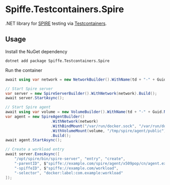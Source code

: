 # Spiffe.Testcontainers.Spire

.NET library for [SPIRE](https://github.com/spiffe/spire) testing via [Testcontainers](https://testcontainers.com/).

## Usage
Install the NuGet dependency
```
dotnet add package Spiffe.Testcontainers.Spire
```

Run the container
```csharp
await using var network = new NetworkBuilder().WithName(td + "-" + Guid.NewGuid().ToString("D")).Build();

// Start Spire server
var server = new SpireServerBuilder().WithNetwork(network).Build();
await server.StartAsync();

// Start Spire agent
await using var volume = new VolumeBuilder().WithName(td + "-" + Guid.NewGuid().ToString("D")).Build();
var agent = new SpireAgentBuilder()
                    .WithNetwork(network)
                    .WithBindMount("/var/run/docker.sock", "/var/run/docker.sock")
                    .WithVolumeMount(volume, "/tmp/spire/agent/public")
                    .Build();
await agent.StartAsync();

// Create a workload entry
await server.ExecAsync([
    "/opt/spire/bin/spire-server", "entry", "create",
    "-parentID", $"spiffe://example.com/spire/agent/x509pop/cn/agent.example.com",
    "-spiffeID", $"spiffe://example.com/workload",
    "-selector", "docker:label:com.example:workload"
]);
```
